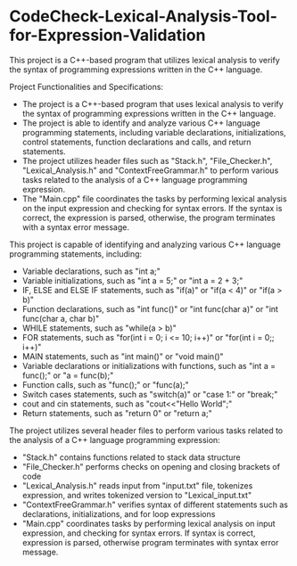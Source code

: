 # CodeCheck-Lexical-Analysis-Tool-for-Expression-Validation

This project is a C++-based program that utilizes lexical analysis to verify the syntax of programming expressions written in the C++ language.

Project Functionalities and Specifications:
- The project is a C++-based program that uses lexical analysis to verify the syntax of programming expressions written in the C++ language.
- The project is able to identify and analyze various C++ language programming statements, including variable declarations, initializations, control statements, function declarations and calls, and return statements.
- The project utilizes header files such as "Stack.h", "File_Checker.h", "Lexical_Analysis.h" and "ContextFreeGrammar.h" to perform various tasks related to the analysis of a C++ language programming expression.
- The "Main.cpp" file coordinates the tasks by performing lexical analysis on the input expression and checking for syntax errors. If the syntax is correct, the expression is parsed, otherwise, the program terminates with a syntax error message.


This project is capable of identifying and analyzing various C++ language programming statements, including:
- Variable declarations, such as "int a;"
- Variable initializations, such as "int a = 5;" or "int a = 2 + 3;"
- IF, ELSE and ELSE IF statements, such as "if(a)" or "if(a < 4)" or "if(a > b)"
- Function declarations, such as "int func()" or "int func(char a)" or "int func(char a, char b)"
- WHILE statements, such as "while(a > b)"
- FOR statements, such as "for(int i = 0; i <= 10; i++)" or "for(int i = 0;; i++)"
- MAIN statements, such as "int main()" or "void main()"
- Variable declarations or initializations with functions, such as "int a = func();" or "a = func(b);"
- Function calls, such as "func();" or "func(a);"
- Switch cases statements, such as "switch(a)" or "case 1:" or "break;"
- cout and cin statements, such as "cout<<"Hello World";"
- Return statements, such as "return 0" or "return a;"


The project utilizes several header files to perform various tasks related to the analysis of a C++ language programming expression:
- "Stack.h" contains functions related to stack data structure
- "File_Checker.h" performs checks on opening and closing brackets of code
- "Lexical_Analysis.h" reads input from "input.txt" file, tokenizes expression, and writes tokenized version to "Lexical_input.txt"
- "ContextFreeGrammar.h" verifies syntax of different statements such as declarations, initializations, and for loop expressions
- "Main.cpp" coordinates tasks by performing lexical analysis on input expression, and checking for syntax errors. If syntax is correct, expression is parsed, otherwise program terminates with syntax error message.
